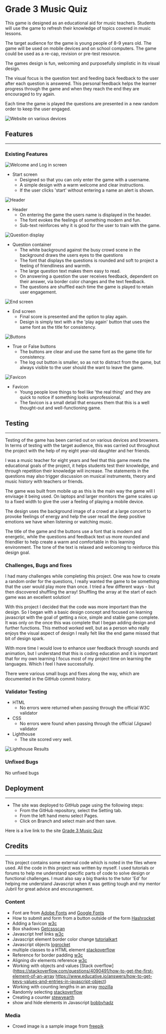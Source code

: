 # Grade 3 Music Quiz
This game is designed as an educational aid for music teachers. Students will use the game to refresh their knowledge of topics covered in music lessons.

The target audience for the game is young people of 8-9 years old. The game will be used on mobile devices and on school computers. The game could be used as a re-cap, revision or pre-test resource.

The games design is fun, welcoming and purposefully simplistic in its visual design.

The visual focus is the question text and feeding back feedback to the user after each question is answered. This personal feedback helps the learner progress through the game and when they reach the end they are encouraged to try again. 

Each time the game is played the questions are presented in a new random order to keep the user engaged. 


![Website on various devices](/assets/images/readme_game.jpg)

## Features
***

### Existing Features
![Welcome and Log in screen](/assets/images/readme_login.jpg)

- Start screen
    -  Designed so that you can only enter the game with a username.
    -  A simple design with a warm welcome and clear instructions.
    - If the user clicks 'start' without entering a name an alert is shown.


![Header](/assets/images/readme_title.jpg)

- Header
    - On entering the game the users name is displayed in the header.
    - The font evokes the feelings of something modern and fun.
    - Sub-text reinforces why it is good for the user to train with the game.


![Question display](/assets/images/readme_questions.jpg)

- Question container
    - The white background against the busy crowd scene in the background draws the users eyes to the questions
    - The font that displays the questions is rounded and soft to project a feeling of friendliness and warmth. 
    - The large question text makes them easy to read. 
    - On answering a question the user receives feedback, dependent on their answer, via border color changes and the text feedback.
    - The questions are shuffled each time the game is played to retain user engagement.

![End screen](/assets/images/readme_question_display.jpg)
- End screen
    - Final score is presented and the option to play again. 
    - Design is simply text with a the 'play again' button that uses the same font as the title for consistency.  

![Buttons](/assets/images/readme_buttons.jpg)
- True or False buttons
    - The buttons are clear and use the same font as the game title for consistency.
    - The log out button is smaller, so as not to distract from the game, but always visible to the user should the want to leave the game. 

![Favicon](/assets/images/readme_favicon.jpg)
- Favicon
    - Young people love things to feel like 'the real thing' and they are quick to notice if something looks unprofessional. 
    - The favicon is a small detail that ensures them that this is a well thought-out and well-functioning game.


## Testing
****

Testing of the game has been carried out on various devices and browsers. In terms of testing with the target audience, this was carried out throughout the project with the help of my eight year-old daughter and her friends.

I was a music teacher for eight years and feel that this game meets the educational goals of the project, it helps students test their knowledge, and through repetition their knowledge will increase. The statements in the questions may also trigger discussion on musical instruments, theory and music history with teachers or friends. 

The game was built from mobile up as this is the main way the game will I envisage it being used. On laptops and larger monitors the game scales up to a fixed width to give the user a feeling of playing a mobile device.

The design uses the background image of a crowd at a large concert to provoke feelings of energy and help the user recall the deep positive emotions we have when listening or watching music.

The title of the game and the buttons use a font that is modern and energetic, while the questions and feedback text us more rounded and friendlier to help create a warm and comfortable in this learning environment. The tone of the text is relaxed and welcoming to reinforce this design goal.

### Challenges, Bugs and fixes

I had many challenges while completing this project. One was how to create a random order for the questions, I really wanted the game to be something that the user would play more than once. I tried a few different ways - but then discovered shuffling the array!  Shuffling the array at the start of each game was an excellent solution! 

With this project I decided that the code was more important than the design. So I began with a basic design concept and focused on learning javascript with the goal of getting a nice, simple and stable game complete. It was only on the once this was complete that I began adding design and further functions. This method worked well, but as a person who really enjoys the visual aspect of design I really felt like the end game missed that bit of design spark. 

With more time I would love to enhance user feedback through sounds and animation, but I understand that this is coding education and it is important that for my own learning I focus most of my project time on learning the languages. Which I feel I have successfully.

There were various small bugs and fixes along the way, which are documented in the GitHub commit history.

### Validator Testing
- HTML
    - No errors were returned when passing through the official W3C validator
- CSS
    - No errors were found when passing through the official (Jigsaw) validator
- Lighthouse
    - The site scored very well.

![Lighthouse Results](/assets/images/readme_lighthouse.jpg)

### Unfixed Bugs

No unfixed bugs

## Deployment
***

- The site was deployed to GitHub page using the following steps:
    - From the GitHub repository, select the Setting tab.
    - From the left hand menu select Pages.
    - Click on Branch and select main and then save.

Here is a live link to the site [Grade 3 Music Quiz](https://andrewcargill.github.io/music-quiz/)

## Credits
***


This project contains some external code which is noted in the files where used. All the code in this project was written by myself. I used tutorials or forums to help me understand specific parts of code to solve design or functional challenges. I must also say a big thanks to the tutor 'Ed' for helping me understand Javascript when it was getting tough and my mentor Jubril for great advice and encouragement.

### Content
- Font are from [Adobe Fonts](https://fonts.adobe.com/fonts) and [Google Fonts](https://fonts.google.com/about)
- How to submit and form from a button outside of the form [Hashrocket](https://til.hashrocket.com/posts/v2s2gxgifj-submit-a-form-with-a-button-outside-the-form)
- Adding a favicon [w3c](https://www.w3schools.com/howto/howto_html_favicon.asp#:~:text=A%20favicon%20is%20a%20small,simple%20image%20with%20high%20contrast
)
- Box shadows [Getcssscan](https://getcssscan.com/css-box-shadow-examples)
- Javascript href links [w3c](https://www.w3schools.com/howto/howto_js_redirect_webpage.asp)
- Javascript element border color change [tutorialkart](https://www.tutorialkart.com/javascript/how-to-change-border-color-of-html-element-in-javascript/)
- Javascript objects [logrocket](https://www.w3schools.com/js/js_objects.asp
)
- multiple classes to a HTML element [stackoverflow](https://stackoverflow.com/questions/8722163/how-to-assign-multiple-classes-to-an-html-container)
- Reference for border padding [w3c](https://www.w3schools.com/css/css3_borders.asp)
- Aligning div elements reference [w3c](https://www.w3schools.com/css/css_align.asp)
- Working with objects and values [Stack overflow](https://stackoverflow.com/questions/4090491/how-to-get-the-first-element-of-an-array
https://www.educative.io/answers/how-to-get-keys-values-and-entries-in-javascript-object)
- Working with counting lengths in an array [mozilla](https://developer.mozilla.org/en-US/docs/Web/JavaScript/Reference/Global_Objects/Array/length)
- Randomly selecting [stackoverflow](https://stackoverflow.com/questions/4550505/getting-a-random-value-from-a-javascript-array)
- Creating a counter [stewyearth](https://dev.to/stewyearth/making-a-simple-counter-in-javascript-html-2ici)
- show and hide elements in Javascript [bobbyhadz](https://bobbyhadz.com/blog/javascript-hide-show-element-by-id)




### Media
 - Crowd image is a sample image from [freepik](https://www.freepik.com/)

